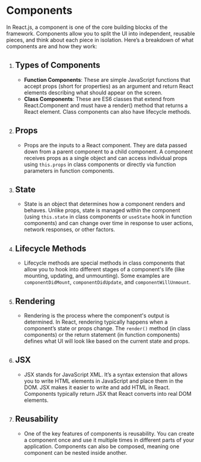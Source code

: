 # Components

In React.js, a component is one of the core building blocks of the framework. Components allow you to split the UI into independent, reusable pieces, and think about each piece in isolation. Here’s a breakdown of what components are and how they work:

1. ## Types of Components
   - **Function Components**: These are simple JavaScript functions that accept props (short for properties) as an argument and return React elements describing what should appear on the screen.
   - **Class Components**: These are ES6 classes that extend from React.Component and must have a render() method that returns a React element. Class components can also have lifecycle methods.
1. ## Props
   - Props are the inputs to a React component. They are data passed down from a parent component to a child component. A component receives props as a single object and can access individual props using `this.props` in class components or directly via function parameters in function components.
1. ## State
   - State is an object that determines how a component renders and behaves. Unlike props, state is managed within the component (using `this.state` in class components or `useState` hook in function components) and can change over time in response to user actions, network responses, or other factors.
1. ## Lifecycle Methods
   - Lifecycle methods are special methods in class components that allow you to hook into different stages of a component's life (like mounting, updating, and unmounting). Some examples are `componentDidMount`, `componentDidUpdate`, and `componentWillUnmount`.
1. ## Rendering
   - Rendering is the process where the component's output is determined. In React, rendering typically happens when a component’s state or props change. The `render()` method (in class components) or the return statement (in function components) defines what UI will look like based on the current state and props.
1. ## JSX
   - JSX stands for JavaScript XML. It’s a syntax extension that allows you to write HTML elements in JavaScript and place them in the DOM. JSX makes it easier to write and add HTML in React. Components typically return JSX that React converts into real DOM elements.
1. ## Reusability
   - One of the key features of components is reusability. You can create a component once and use it multiple times in different parts of your application. Components can also be composed, meaning one component can be nested inside another.
